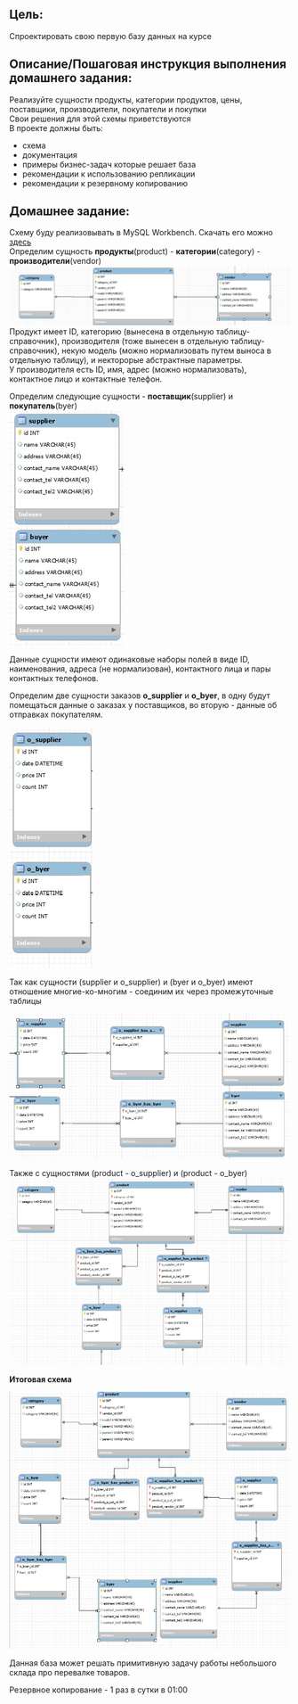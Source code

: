 ## **Цель:**
Спроектировать свою первую базу данных на курсе

## **Описание/Пошаговая инструкция выполнения домашнего задания:**
Реализуйте сущности продукты, категории продуктов, цены, поставщики, производители, покупатели и покупки  
Свои решения для этой схемы приветствуются  
В проекте должны быть:
* схема
* документация
* примеры бизнес-задач которые решает база
* рекомендации к использованию репликации
* рекомендации к резервному копированию

## **Домашнее задание:**
Схему буду реализовывать в MySQL Workbench. Скачать его можно [здесь](https://dev.mysql.com/downloads/workbench/)  
Определим сущность **продукты**(product) - **категории**(category) - **производители**(vendor)
![](https://github.com/fermunt/OTUS-RDBMS-2023-02/blob/main/pics_homework_1/product.jpg)
Продукт имеет ID, категорию (вынесена в отдельную таблицу-справочник), производителя (тоже вынесен в отдельную таблицу-справочник), некую модель (можно нормализовать путем выноса в отдельную таблицу), и некторорые абстрактные параметры.  
У производителя есть ID, имя, адрес (можно нормализовать), контактное лицо и контактные телефон.
  
Определим следующие сущности - **поставщик**(supplier) и **покупатель**(byer)  
![](https://github.com/fermunt/OTUS-RDBMS-2023-02/blob/main/pics_homework_1/supplier-buyer.jpg)  
  
Данные сущности имеют одинаковые наборы полей в виде ID, наименования, адреса (не нормализован), контактного лица и пары контактных телефонов.    
  
Определим две сущности заказов **o_supplier** и **o_byer**, в одну будут помещаться данные о заказах у поставщиков, во вторую - данные об отправках покупателям.  
  
![](https://github.com/fermunt/OTUS-RDBMS-2023-02/blob/main/pics_homework_1/order.jpg)  

Так как сущности (supplier и o_supplier) и (byer и o_byer) имеют отношение многие-ко-многим - соединим их через промежуточные таблицы  
  
![](https://github.com/fermunt/OTUS-RDBMS-2023-02/blob/main/pics_homework_1/supplier-order.jpg)  
  
Также с сущностями (product - o_supplier) и (product - o_byer)    
![](https://github.com/fermunt/OTUS-RDBMS-2023-02/blob/main/pics_homework_1/product-order.jpg)  

**Итоговая схема**  
  
![](https://github.com/fermunt/OTUS-RDBMS-2023-02/blob/main/pics_homework_1/all.jpg)  
  
  
Данная база может решать примитивную задачу работы небольшого склада про перевалке товаров. 

Резервное копирование - 1 раз в сутки в 01:00


  
  
  










